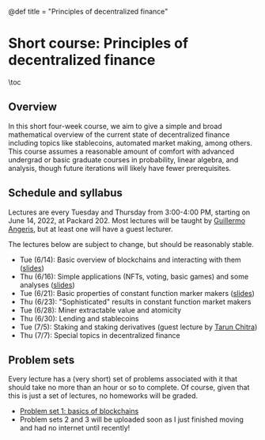 @def title = "Principles of decentralized finance"

# Short course: Principles of decentralized finance

\toc

## Overview
In this short four-week course, we aim to give a simple and broad mathematical
overview of the current state of decentralized finance including topics like
stablecoins, automated market making, among others. This course assumes a
reasonable amount of comfort with advanced undergrad or basic graduate courses
in probability, linear algebra, and analysis, though future iterations 
will likely have fewer prerequisites.

## Schedule and syllabus
Lectures are every Tuesday and Thursday from 3:00-4:00 PM, starting on June 14,
2022, at Packard 202. Most lectures will be taught by
[Guillermo Angeris](https://angeris.github.io), but at least one will have a guest
lecturer.

The lectures below are subject to change, but should be reasonably stable.
- Tue (6/14): Basic overview of blockchains and interacting with them ([slides](slides/slides-01.pdf))
- Thu (6/16): Simple applications (NFTs, voting, basic games) and some analyses ([slides](slides/slides-02.pdf))
- Tue (6/21): Basic properties of constant function marker makers ([slides](slides/slides-03.pdf))
- Thu (6/23): "Sophisticated" results in constant function market makers
- Tue (6/28): Miner extractable value and atomicity
- Thu (6/30): Lending and stablecoins
- Tue (7/5): Staking and staking derivatives (guest lecture by [Tarun Chitra](https://twitter.com/tarunchitra/))
- Thu (7/7): Special topics in decentralized finance

## Problem sets
Every lecture has a (very short) set of problems associated with it that should
take no more than an hour or so to complete. Of course, given that this is just
a set of lectures, no homeworks will be graded.

- [Problem set 1: basics of blockchains](psets/exercises-01.pdf)
- Problem sets 2 and 3 will be uploaded soon as I just finished moving and had no internet until recently!
